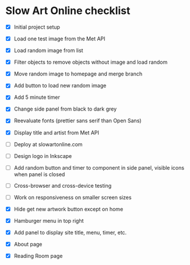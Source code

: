 # Slow Art Online checklist

* [x] Initial project setup
* [x] Load one test image from the Met API
* [x] Load random image from list
* [x] Filter objects to remove objects without image and load random
* [x] Move random image to homepage and merge branch
* [x] Add button to load new random image
* [x] Add 5 minute timer
* [x] Change side panel from black to dark grey
* [x] Reevaluate fonts (prettier sans serif than Open Sans)
* [x] Display title and artist from Met API
* [ ] Deploy at slowartonline.com
* [ ] Design logo in Inkscape
* [ ] Add random button and timer to component in side panel, visible icons when panel is closed
* [ ] Cross-browser and cross-device testing
* [ ] Work on responsiveness on smaller screen sizes
* [x] Hide get new artwork button except on home
* [x] Hamburger menu in top right
* [x] Add panel to display site title, menu, timer, etc.
* [x] About page 
* [x] Reading Room page

